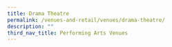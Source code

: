 ```yaml
---
title: Drama Theatre
permalink: /venues-and-retail/venues/drama-theatre/
description: ""
third_nav_title: Performing Arts Venues
---
```

